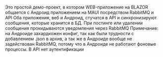 Это простой демо-проект, в котором WEB-приложение на BLAZOR общается с Андроид приложением на MAUI посредством RabbitMQ и API
Оба приложения, веб и Андроид, стучатся в API и синхронизируют сообщения, которые хранится в БД. При постинге или удалении сообщения прокидываются уведомления через RabbitMQ
Примечание: на Андроиде захардкожен конфиг, так как были трудности с добавлением .json в архив, а так же в Андроиде вообще не задействован RabbitMQ, потому что в Андроиде не работают фоновые процессы. В API нет аутентификации
